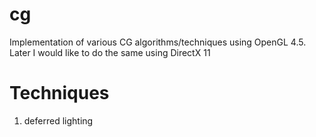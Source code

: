 # cg
Implementation of various CG algorithms/techniques using OpenGL 4.5.
Later I would like to do the same using DirectX 11

# Techniques
1. deferred lighting

